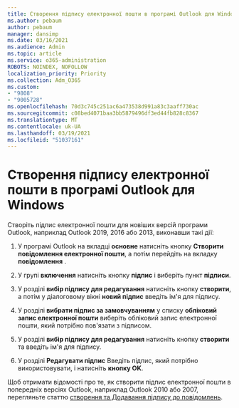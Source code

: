 ```yaml
---
title: Створення підпису електронної пошти в програмі Outlook для Windows
ms.author: pebaum
author: pebaum
manager: dansimp
ms.date: 03/16/2021
ms.audience: Admin
ms.topic: article
ms.service: o365-administration
ROBOTS: NOINDEX, NOFOLLOW
localization_priority: Priority
ms.collection: Adm_O365
ms.custom:
- "9808"
- "9005728"
ms.openlocfilehash: 70d3c745c251ac6a473538d991a83c3aaff730ac
ms.sourcegitcommit: c08bed4071baa3bb5879496df3ed44fb828c8367
ms.translationtype: MT
ms.contentlocale: uk-UA
ms.lasthandoff: 03/19/2021
ms.locfileid: "51037161"
---
```

# <a name="create-an-email-signature-in-outlook-for-windows"></a>Створення підпису електронної пошти в програмі Outlook для Windows

Створіть підпис електронної пошти для новіших версій програми Outlook, наприклад Outlook 2019, 2016 або 2013, виконавши такі дії:

1. У програмі Outlook на вкладці **основне** натисніть кнопку **Створити повідомлення електронної пошти**, а потім перейдіть на вкладку **повідомлення** .

1. У групі **включення** натисніть кнопку **підпис** і виберіть пункт **підписи**.

1. У розділі **вибір підпису для редагування** натисніть кнопку **створити**, а потім у діалоговому вікні **новий підпис** введіть ім'я для підпису.

1. У розділі **вибрати підпис за замовчуванням** у списку **обліковий запис електронної пошти** виберіть обліковий запис електронної пошти, який потрібно пов'язати з підписом.

1. У розділі **вибір підпису для редагування** натисніть кнопку **створити** та введіть ім'я для підпису.

1. У розділі **Редагувати підпис** Введіть підпис, який потрібно використовувати, і натисніть **кнопку OK**.

Щоб отримати відомості про те, як створити підпис електронної пошти в попередніх версіях Outlook, наприклад Outlook 2010 або 2007, перегляньте статтю [створення та Додавання підпису до повідомлень](https://support.microsoft.com/office/8ee5d4f4-68fd-464a-a1c1-0e1c80bb27f2#ID0EAADAAA=Office_2007_-_2010).

